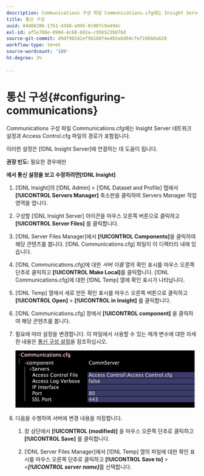 ```yaml
---
description: Communications 구성 파일 Communications.cfg에는 Insight Server 네트워크 설정과 Access Control.cfg 파일의 경로가 포함됩니다.
title: 통신 구성
uuid: 04d08206-17b1-4348-a945-0c907c9a494c
exl-id: af5e788e-8904-4c68-b02a-c95b523b076d
source-git-commit: d9df90242ef96188f4e4b5e6d04cfef196b0a628
workflow-type: tm+mt
source-wordcount: '189'
ht-degree: 3%

---
```


# 통신 구성{#configuring-communications}

Communications 구성 파일 Communications.cfg에는 Insight Server 네트워크 설정과 Access Control.cfg 파일의 경로가 포함됩니다.

이러한 설정은 [!DNL Insight Server]에 연결하는 데 도움이 됩니다.

**권장 빈도:**  필요한 경우에만

**에서 통신 설정을 보고 수정하려면[!DNL Insight]**

1. [!DNL Insight]의 [!DNL Admin] > [!DNL Dataset and Profile] 탭에서 **[!UICONTROL Servers Manager]** 축소판을 클릭하여 Servers Manager 작업 영역을 엽니다.
1. 구성할 [!DNL Insight Server] 아이콘을 마우스 오른쪽 버튼으로 클릭하고 **[!UICONTROL Server Files]** 를 클릭합니다.
1. [!DNL Server Files Manager]에서 **[!UICONTROL Components]**&#x200B;을 클릭하여 해당 콘텐츠를 봅니다. [!DNL Communications.cfg] 파일이 이 디렉터리 내에 있습니다.
1. [!DNL Communications.cfg]에 대한 *서버 이름* 열의 확인 표시를 마우스 오른쪽 단추로 클릭하고 **[!UICONTROL Make Local]**&#x200B;를 클릭합니다. [!DNL Communications.cfg]에 대한 [!DNL Temp] 열에 확인 표시가 나타납니다.
1. [!DNL Temp] 열에서 새로 만든 확인 표시를 마우스 오른쪽 버튼으로 클릭하고 **[!UICONTROL Open]** > **[!UICONTROL in Insight]** 를 클릭합니다.
1. [!DNL Communications.cfg] 창에서 **[!UICONTROL component]** 을 클릭하여 해당 콘텐츠를 봅니다.
1. 필요에 따라 설정을 변경합니다. 이 파일에서 사용할 수 있는 매개 변수에 대한 자세한 내용은 [통신 구성 설정](../../../home/c-inst-svr/c-cfg-stgs-ref/c-comm-cfg-stgs.md#concept-aed00587c7a1432fb487bd154aaea6b1)을 참조하십시오.

   ![단계 정보](assets/cfg_communications_examplevalues.png)

1. 다음을 수행하여 서버에 변경 내용을 저장합니다.

   1. 창 상단에서 **[!UICONTROL (modified)]** 을 마우스 오른쪽 단추로 클릭하고 **[!UICONTROL Save]** 를 클릭합니다.

   1. [!DNL Server Files Manager]에서 [!DNL Temp] 열의 파일에 대한 확인 표시를 마우스 오른쪽 단추로 클릭하고 **[!UICONTROL Save to]** > *&lt;**[!UICONTROL server name]***&#x200B;를 선택합니다.
